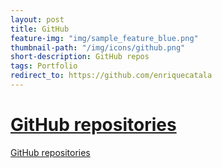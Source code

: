 ```yaml
---
layout: post
title: GitHub
feature-img: "img/sample_feature_blue.png"
thumbnail-path: "/img/icons/github.png"
short-description: GitHub repos
tags: Portfolio
redirect_to: https://github.com/enriquecatala
---
```

# [GitHub repositories](https://github.com/enriquecatala)

[GitHub repositories](https://github.com/enriquecatala)